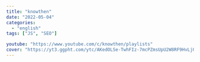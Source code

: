 ```yaml
---
title: "knowthen"
date: "2022-05-04"
categories:
  - "english"
tags: ["JS", "SEO"]

youtube: "https://www.youtube.com/c/knowthen/playlists"
cover: "https://yt3.ggpht.com/ytc/AKedOLSe-TwhFIz-7mcPZmsUpU2W8RF9HvLjOpNozGGCew=s88-c-k-c0x00ffffff-no-rj"
---
```

